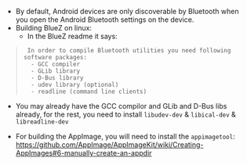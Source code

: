 
* By default, Android devices are only discoverable by Bluetooth when you open the Android Bluetooth settings on the device.
* Building BlueZ on linux:
    * In the BlueZ readme it says:
>      In order to compile Bluetooth utilities you need following software packages:
>    	- GCC compiler
>    	- GLib library
>    	- D-Bus library
>    	- udev library (optional)
>    	- readline (command line clients)

   * You may already have the GCC compilor and GLib and D-Bus libs already, for the rest, you need to install `libudev-dev` & `libical-dev` & `libreadline-dev`

* For building the AppImage, you will need to install the `appimagetool`: https://github.com/AppImage/AppImageKit/wiki/Creating-AppImages#6-manually-create-an-appdir

